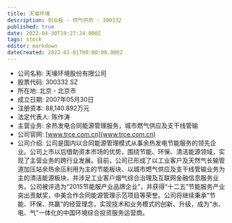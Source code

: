 ```yaml
---
title: 天壕环境
description: 创业板 - 供气供热 - 300332
published: true
date: 2022-04-30T19:27:24.000Z
tags: stock
editor: markdown
dateCreated: 2022-01-01T00:00:00.000Z
---
```


- 公司名称: 天壕环境股份有限公司
- 股票代码: 300332.SZ
- 所在地: 北京 - 北京市
- 成立日期: 2007年05月30日
- 注册资本: 88,140.892万元
- 法定代表人: 陈作涛
- 主营业务: 余热发电合同能源管理服务，城市燃气供应及支干线管输
- 公司官网: [www.trce.com.cn](www.trce.com.cn)
- 公司介绍: 公司是国内以合同能源管理模式从事余热发电节能服务的领先企业。公司上市以后借助资本市场的优势，围绕节能、环保、清洁能源领域，实现了主营业务的跨行业发展。目前，公司已形成了以工业客户及天然气长输管道加压站余热余压利用为主的节能板块、以城市燃气供应及支干线管输业务为主的清洁能源板块，并涉足工业客户烟气综合治理及互联网金融信息服务业务。公司被评选为“2015节能服产业品牌企业”，并获得“十二五”节能服务产业突出贡献奖，中美合作合同能源管理示范项目等荣誉。公司将继续秉承“节能、环保、共赢”的经营理念，实现技术和业务模式的创新、升级，成为“水、电、气”一体化的中国环境综合投资服务运营商。


